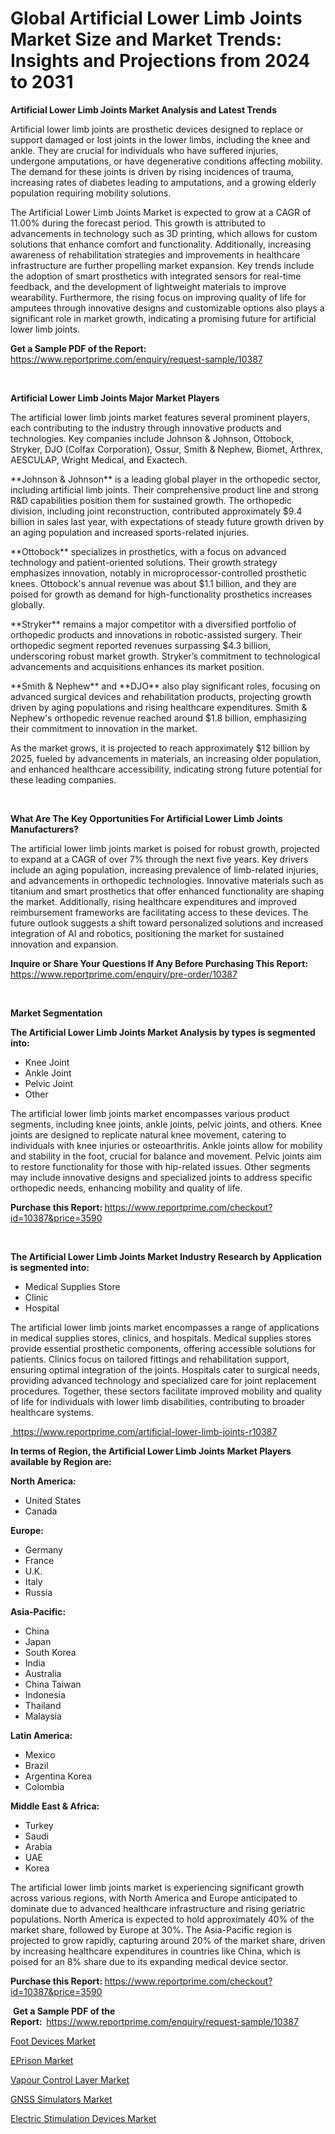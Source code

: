 <p><h1>Global Artificial Lower Limb Joints Market Size and Market Trends: Insights and Projections from 2024 to 2031</h1></p><p><strong>Artificial Lower Limb Joints Market Analysis and Latest Trends</strong></p>
<p><p>Artificial lower limb joints are prosthetic devices designed to replace or support damaged or lost joints in the lower limbs, including the knee and ankle. They are crucial for individuals who have suffered injuries, undergone amputations, or have degenerative conditions affecting mobility. The demand for these joints is driven by rising incidences of trauma, increasing rates of diabetes leading to amputations, and a growing elderly population requiring mobility solutions.</p><p>The Artificial Lower Limb Joints Market is expected to grow at a CAGR of 11.00% during the forecast period. This growth is attributed to advancements in technology such as 3D printing, which allows for custom solutions that enhance comfort and functionality. Additionally, increasing awareness of rehabilitation strategies and improvements in healthcare infrastructure are further propelling market expansion. Key trends include the adoption of smart prosthetics with integrated sensors for real-time feedback, and the development of lightweight materials to improve wearability. Furthermore, the rising focus on improving quality of life for amputees through innovative designs and customizable options also plays a significant role in market growth, indicating a promising future for artificial lower limb joints.</p></p>
<p><strong>Get a Sample PDF of the Report:&nbsp;</strong> <a href="https://www.reportprime.com/enquiry/request-sample/10387?utm_campaign=1169&utm_medium=2&utm_source=Github&utm_content=ia&utm_term=10102024&utm_id=artificial-lower-limb-joints">https://www.reportprime.com/enquiry/request-sample/10387</a></p>
<p>&nbsp;</p>
<p><strong>Artificial Lower Limb Joints Major Market Players</strong></p>
<p><p>The artificial lower limb joints market features several prominent players, each contributing to the industry through innovative products and technologies. Key companies include Johnson & Johnson, Ottobock, Stryker, DJO (Colfax Corporation), Ossur, Smith & Nephew, Biomet, Arthrex, AESCULAP, Wright Medical, and Exactech.</p><p>**Johnson & Johnson** is a leading global player in the orthopedic sector, including artificial limb joints. Their comprehensive product line and strong R&D capabilities position them for sustained growth. The orthopedic division, including joint reconstruction, contributed approximately $9.4 billion in sales last year, with expectations of steady future growth driven by an aging population and increased sports-related injuries.</p><p>**Ottobock** specializes in prosthetics, with a focus on advanced technology and patient-oriented solutions. Their growth strategy emphasizes innovation, notably in microprocessor-controlled prosthetic knees. Ottobock's annual revenue was about $1.1 billion, and they are poised for growth as demand for high-functionality prosthetics increases globally.</p><p>**Stryker** remains a major competitor with a diversified portfolio of orthopedic products and innovations in robotic-assisted surgery. Their orthopedic segment reported revenues surpassing $4.3 billion, underscoring robust market growth. Stryker’s commitment to technological advancements and acquisitions enhances its market position.</p><p>**Smith & Nephew** and **DJO** also play significant roles, focusing on advanced surgical devices and rehabilitation products, projecting growth driven by aging populations and rising healthcare expenditures. Smith & Nephew's orthopedic revenue reached around $1.8 billion, emphasizing their commitment to innovation in the market.</p><p>As the market grows, it is projected to reach approximately $12 billion by 2025, fueled by advancements in materials, an increasing older population, and enhanced healthcare accessibility, indicating strong future potential for these leading companies.</p></p>
<p>&nbsp;</p>
<p><strong>What Are The Key Opportunities For Artificial Lower Limb Joints Manufacturers?</strong></p>
<p><p>The artificial lower limb joints market is poised for robust growth, projected to expand at a CAGR of over 7% through the next five years. Key drivers include an aging population, increasing prevalence of limb-related injuries, and advancements in orthopedic technologies. Innovative materials such as titanium and smart prosthetics that offer enhanced functionality are shaping the market. Additionally, rising healthcare expenditures and improved reimbursement frameworks are facilitating access to these devices. The future outlook suggests a shift toward personalized solutions and increased integration of AI and robotics, positioning the market for sustained innovation and expansion.</p></p>
<p><strong>Inquire or Share Your Questions If Any Before Purchasing This Report:</strong> <a href="https://www.reportprime.com/enquiry/pre-order/10387?utm_campaign=1169&utm_medium=2&utm_source=Github&utm_content=ia&utm_term=10102024&utm_id=artificial-lower-limb-joints">https://www.reportprime.com/enquiry/pre-order/10387</a></p>
<p>&nbsp;</p>
<p><strong>Market Segmentation</strong></p>
<p><strong>The Artificial Lower Limb Joints Market Analysis by types is segmented into:</strong></p>
<p><ul><li>Knee Joint</li><li>Ankle Joint</li><li>Pelvic Joint</li><li>Other</li></ul></p>
<p><p>The artificial lower limb joints market encompasses various product segments, including knee joints, ankle joints, pelvic joints, and others. Knee joints are designed to replicate natural knee movement, catering to individuals with knee injuries or osteoarthritis. Ankle joints allow for mobility and stability in the foot, crucial for balance and movement. Pelvic joints aim to restore functionality for those with hip-related issues. Other segments may include innovative designs and specialized joints to address specific orthopedic needs, enhancing mobility and quality of life.</p></p>
<p><strong>Purchase this Report:&nbsp;</strong><a href="https://www.reportprime.com/checkout?id=10387&price=3590&utm_campaign=1169&utm_medium=2&utm_source=Github&utm_content=ia&utm_term=10102024&utm_id=artificial-lower-limb-joints">https://www.reportprime.com/checkout?id=10387&price=3590</a></p>
<p>&nbsp;</p>
<p><strong>The Artificial Lower Limb Joints Market Industry Research by Application is segmented into:</strong></p>
<p><ul><li>Medical Supplies Store</li><li>Clinic</li><li>Hospital</li></ul></p>
<p><p>The artificial lower limb joints market encompasses a range of applications in medical supplies stores, clinics, and hospitals. Medical supplies stores provide essential prosthetic components, offering accessible solutions for patients. Clinics focus on tailored fittings and rehabilitation support, ensuring optimal integration of the joints. Hospitals cater to surgical needs, providing advanced technology and specialized care for joint replacement procedures. Together, these sectors facilitate improved mobility and quality of life for individuals with lower limb disabilities, contributing to broader healthcare systems.</p></p>
<p><a href="https://www.reportprime.com/artificial-lower-limb-joints-r10387?utm_campaign=1169&utm_medium=2&utm_source=Github&utm_content=ia&utm_term=10102024&utm_id=artificial-lower-limb-joints">&nbsp;https://www.reportprime.com/artificial-lower-limb-joints-r10387</a></p>
<p><strong>In terms of Region, the Artificial Lower Limb Joints Market Players available by Region are:</strong></p>
<p>
    <p> <strong> North America: </strong>
        <ul>
            <li>United States</li>
            <li>Canada</li>
        </ul>
        </p> 
    <p> <strong> Europe: </strong>
        <ul>
            <li>Germany</li>
            <li>France</li>
            <li>U.K.</li>
            <li>Italy</li>
            <li>Russia</li>
        </ul>
        </p> 
    <p> <strong> Asia-Pacific: </strong>
        <ul>
            <li>China</li>
            <li>Japan</li>
            <li>South Korea</li>
            <li>India</li>
            <li>Australia</li>
            <li>China Taiwan</li>
            <li>Indonesia</li>
            <li>Thailand</li>
            <li>Malaysia</li>
        </ul>
        </p> 
    <p> <strong> Latin America: </strong>
        <ul>
            <li>Mexico</li>
            <li>Brazil</li>
            <li>Argentina Korea</li>
            <li>Colombia</li>
        </ul>
        </p> 
    <p> <strong> Middle East & Africa: </strong>
        <ul>
            <li>Turkey</li>
            <li>Saudi</li>
            <li>Arabia</li>
            <li>UAE</li>
            <li>Korea</li>
        </ul>
    </p>
    </p>
<p><p>The artificial lower limb joints market is experiencing significant growth across various regions, with North America and Europe anticipated to dominate due to advanced healthcare infrastructure and rising geriatric populations. North America is expected to hold approximately 40% of the market share, followed by Europe at 30%. The Asia-Pacific region is projected to grow rapidly, capturing around 20% of the market share, driven by increasing healthcare expenditures in countries like China, which is poised for an 8% share due to its expanding medical device sector.</p></p>
<p><strong>Purchase this Report: </strong><a href="https://www.reportprime.com/checkout?id=10387&price=3590&utm_campaign=1169&utm_medium=2&utm_source=Github&utm_content=ia&utm_term=10102024&utm_id=artificial-lower-limb-joints">https://www.reportprime.com/checkout?id=10387&price=3590</a></p>
<p>&nbsp;<strong>Get a Sample PDF of the Report:&nbsp;&nbsp;</strong><a href="https://www.reportprime.com/enquiry/request-sample/10387?utm_campaign=1169&utm_medium=2&utm_source=Github&utm_content=ia&utm_term=10102024&utm_id=artificial-lower-limb-joints">https://www.reportprime.com/enquiry/request-sample/10387</a></p>
<p><strong></strong></p>
<p><p><a href="https://www.linkedin.com/pulse/foot-devices-market-outlook-current-assessment-future-autif?utm_campaign=1169&utm_medium=2&utm_source=Github&utm_content=ia&utm_term=10102024&utm_id=artificial-lower-limb-joints">Foot Devices Market</a></p><p><a href="https://issuu.com/reportprime-2/docs/eprison-market-size-2030.pptx_e9b39c5940862d?utm_campaign=1169&utm_medium=2&utm_source=Github&utm_content=ia&utm_term=10102024&utm_id=artificial-lower-limb-joints">EPrison Market</a></p><p><a href="https://www.linkedin.com/pulse/vapour-control-layer-value-chain-analysis-from-raw-materials-end-user-ppf7c?utm_campaign=1169&utm_medium=2&utm_source=Github&utm_content=ia&utm_term=10102024&utm_id=artificial-lower-limb-joints">Vapour Control Layer Market</a></p><p><a href="https://issuu.com/reportprime-2/docs/gnss-simulators-market-size-2030.pp_28fd63c9d8bcef?utm_campaign=1169&utm_medium=2&utm_source=Github&utm_content=ia&utm_term=10102024&utm_id=artificial-lower-limb-joints">GNSS Simulators Market</a></p><p><a href="https://www.linkedin.com/pulse/electric-stimulation-devices-market-emerging-trends-future-yvdyf?utm_campaign=1169&utm_medium=2&utm_source=Github&utm_content=ia&utm_term=10102024&utm_id=artificial-lower-limb-joints">Electric Stimulation Devices Market</a></p></p>